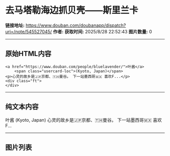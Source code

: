 # 去马塔勒海边抓贝壳——斯里兰卡

**链接地址:** https://www.douban.com/doubanapp/dispatch?uri=/note/545527045/
**作者:** 
**获取时间:** 2025/8/28 22:52:43
**图片数量:** 0

---

## 原始HTML内容


    <a href="https://www.douban.com/people/bluelavender/">叶酱</a>
        <span class="usercard-loc">(Kyoto, Japan)</span>
    <p>心灵的故乡是🇯🇵京都、🇹🇭曼谷。 下一站墨西哥🇲🇽 喜欢F...</p>
    <div class="ft">
    </div>
  

---

## 纯文本内容

叶酱
        (Kyoto, Japan)
    心灵的故乡是🇯🇵京都、🇹🇭曼谷。 下一站墨西哥🇲🇽 喜欢F...

---

## 图片列表


